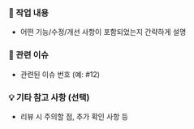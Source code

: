 ### 🔨 작업 내용
- 어떤 기능/수정/개선 사항이 포함되었는지 간략하게 설명

### 🔗 관련 이슈
- 관련된 이슈 번호 (예: #12)

### 💡 기타 참고 사항 (선택)
- 리뷰 시 주의할 점, 추가 확인 사항 등
